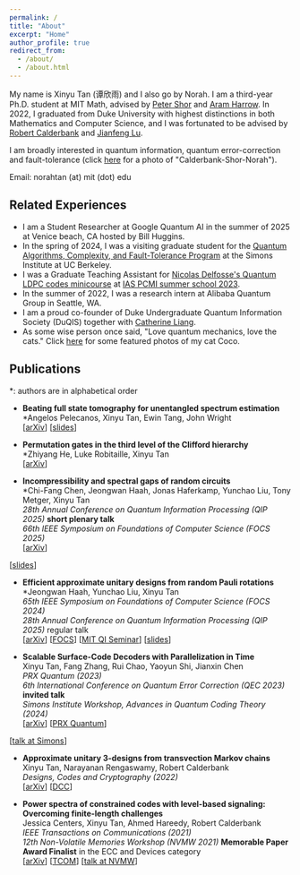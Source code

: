 ```yaml
---
permalink: /
title: "About"
excerpt: "Home"
author_profile: true
redirect_from: 
  - /about/
  - /about.html
---
```


My name is Xinyu Tan (谭欣雨) and I also go by Norah. I am a third-year Ph.D. student at MIT Math, advised by [Peter Shor](https://math.mit.edu/~shor/) and [Aram Harrow](https://www.mit.edu/~aram/). In 2022, I graduated from Duke University with highest distinctions in both Mathematics and Computer Science, and I was fortunated to be advised by [Robert Calderbank](https://ece.duke.edu/faculty/robert-calderbank) and [Jianfeng Lu](https://services.math.duke.edu/~jianfeng/index.html). 

I am broadly interested in quantum information, quantum error-correction and fault-tolerance (click [here](/images/CalderbankShor.jpeg) for a photo of "Calderbank-Shor-Norah"). 

<!-- My papers can be found in the [Publications](/publications) tab. I can be reached at norahtan (at) mit (dot) edu.  -->
Email: norahtan (at) mit (dot) edu

Related Experiences
------
- I am a Student Researcher at Google Quantum AI in the summer of 2025 at Venice beach, CA hosted by Bill Huggins. 
- In the spring of 2024, I was a visiting graduate student for the [Quantum Algorithms, Complexity, and Fault-Tolerance Program](https://simons.berkeley.edu/people/xinyu-tan) at the Simons Institute at UC Berkeley.
- I was a Graduate Teaching Assistant for [Nicolas Delfosse's Quantum LDPC codes minicourse](https://www.nicolas-delfosse.com/pcmi2023) at [IAS PCMI summer school 2023](https://www.ias.edu/pcmi).
- In the summer of 2022, I was a research intern at Alibaba Quantum Group in Seattle, WA. 
- I am a proud co-founder of Duke Undergraduate Quantum Information Society (DuQIS) together with [Catherine Liang](https://qiyaoliang.com). 
- As some wise person once said, "Love quantum mechanics, love the cats." Click <a href="https://photos.app.goo.gl/HK3oJNRbdTSeYy2E8" target="_blank">here</a> for some featured photos of my cat Coco. 


Publications
------
\*: authors are in alphabetical order

- **Beating full state tomography for unentangled spectrum estimation**<br>
\*Angelos Pelecanos, Xinyu Tan, Ewin Tang, John Wright<br>
[[arXiv](http://arxiv.org/abs/2504.02785)]
[[slides](/files/20250402_MIT%20Quantum%20CS%20seminar.pdf)]

- **Permutation gates in the third level of the Clifford hierarchy**<br>
\*Zhiyang He, Luke Robitaille, Xinyu Tan<br>
[[arXiv](https://arxiv.org/abs/2410.11818)]

- **Incompressibility and spectral gaps of random circuits**<br>
\*Chi-Fang Chen, Jeongwan Haah, Jonas Haferkamp, Yunchao Liu, Tony Metger, Xinyu Tan<br>
*28th Annual Conference on Quantum Information Processing (QIP 2025)* **short plenary talk**<br>
*66th IEEE Symposium on Foundations of Computer Science (FOCS 2025)*<br>
[[arXiv](https://arxiv.org/abs/2406.07478)]
<!-- [[Yunchao's 𝕏 post](https://x.com/lyc1178/status/1800956054718861486)] -->
[[slides](/files/20250130_Incompressibility.pdf)]

- **Efficient approximate unitary designs from random Pauli rotations**<br>
\*Jeongwan Haah, Yunchao Liu, Xinyu Tan<br>
*65th IEEE Symposium on Foundations of Computer Science (FOCS 2024)*<br>
*28th Annual Conference on Quantum Information Processing (QIP 2025)* regular talk<br>
[[arXiv](https://arxiv.org/abs/2402.05239)]
[[FOCS](https://www.computer.org/csdl/proceedings-article/focs/2024/167400a463/22gEZkucomc)]
[[MIT QI Seminar](/files/20240503%20MIT%20QI%20seminar.pdf)]
[[slides](/files/20250225QIP_Pauli_rotations.pdf)]

- **Scalable Surface-Code Decoders with Parallelization in Time**<br>
Xinyu Tan, Fang Zhang, Rui Chao, Yaoyun Shi, Jianxin Chen<br>
*PRX Quantum (2023)*<br>
*6th International Conference on Quantum Error Correction (QEC 2023)* **invited talk**<br>
*Simons Institute Workshop, Advances in Quantum Coding Theory (2024)*<br>
[[arXiv](https://arxiv.org/abs/2209.09219)]
[[PRX Quantum](https://journals.aps.org/prxquantum/abstract/10.1103/PRXQuantum.4.040344)]
<!-- [[Rui's talk at QEC](https://www.youtube.com/watch?v=10PTOhk4XWI)] -->
[[talk at Simons](https://www.youtube.com/watch?v=qOTPJ90Y4JA)]

- **Approximate unitary 3-designs from transvection Markov chains**<br>
Xinyu Tan, Narayanan Rengaswamy, Robert Calderbank<br>
*Designs, Codes and Cryptography (2022)*<br>
[[arXiv](https://arxiv.org/abs/2011.00128)]
[[DCC](https://link.springer.com/article/10.1007/s10623-021-01000-4)]

- **Power spectra of constrained codes with level-based signaling: Overcoming finite-length challenges**<br>
Jessica Centers, Xinyu Tan, Ahmed Hareedy, Robert Calderbank<br>
*IEEE Transactions on Communications (2021)*<br>
*12th Non-Volatile Memories Workshop (NVMW 2021)* **Memorable Paper Award Finalist** in the ECC and Devices category<br>
[[arXiv](https://arxiv.org/abs/2010.04878)]
[[TCOM](https://ieeexplore.ieee.org/abstract/document/9404226)]
[[talk at NVMW](https://www.youtube.com/watch?app=desktop&v=a0KGnbiyB8o)]